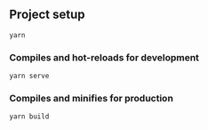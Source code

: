 ## Project setup
```
yarn 
```
### Compiles and hot-reloads for development
```
yarn serve
```
### Compiles and minifies for production
```
yarn build
```